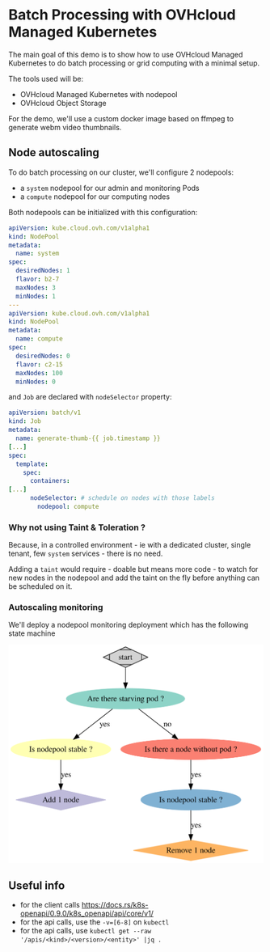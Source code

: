 # Batch Processing with OVHcloud Managed Kubernetes

The main goal of this demo is to show how to use OVHcloud Managed Kubernetes to do batch processing or grid computing with a minimal setup.

The tools used will be:
- OVHcloud Managed Kubernetes with nodepool
- OVHcloud Object Storage

For the demo, we'll use a custom docker image based on ffmpeg to generate webm video thumbnails.

## Node autoscaling

To do batch processing on our cluster, we'll configure 2 nodepools:
- a `system` nodepool for our admin and monitoring Pods
- a `compute` nodepool for our computing nodes

Both nodepools can be initialized with this configuration:

```yaml
apiVersion: kube.cloud.ovh.com/v1alpha1
kind: NodePool
metadata:
  name: system
spec:
  desiredNodes: 1
  flavor: b2-7
  maxNodes: 3
  minNodes: 1
---
apiVersion: kube.cloud.ovh.com/v1alpha1
kind: NodePool
metadata:
  name: compute
spec:
  desiredNodes: 0
  flavor: c2-15
  maxNodes: 100
  minNodes: 0
```

and `Job` are declared with `nodeSelector` property:

```yaml
apiVersion: batch/v1
kind: Job
metadata:
  name: generate-thumb-{{ job.timestamp }}
[...]
spec:
  template:
    spec:
      containers:
[...]
      nodeSelector: # schedule on nodes with those labels
        nodepool: compute
```

### Why not using Taint & Toleration ?

Because, in a controlled environment - ie with a dedicated cluster, single tenant, few `system` services - there is no need.

Adding a `taint` would require - doable but means more code - to watch for new nodes in the nodepool and add the taint on the fly before anything can be scheduled on it.

### Autoscaling monitoring

We'll deploy a nodepool monitoring deployment which has the following state machine

![autoscaling](./autoscaling-statemachine.svg)


## Useful info

- for the client calls https://docs.rs/k8s-openapi/0.9.0/k8s_openapi/api/core/v1/
- for the api calls, use the `-v=[6-8]` on `kubectl`
- for the api calls, use `kubectl get --raw '/apis/<kind>/<version>/<entity>' |jq .`
